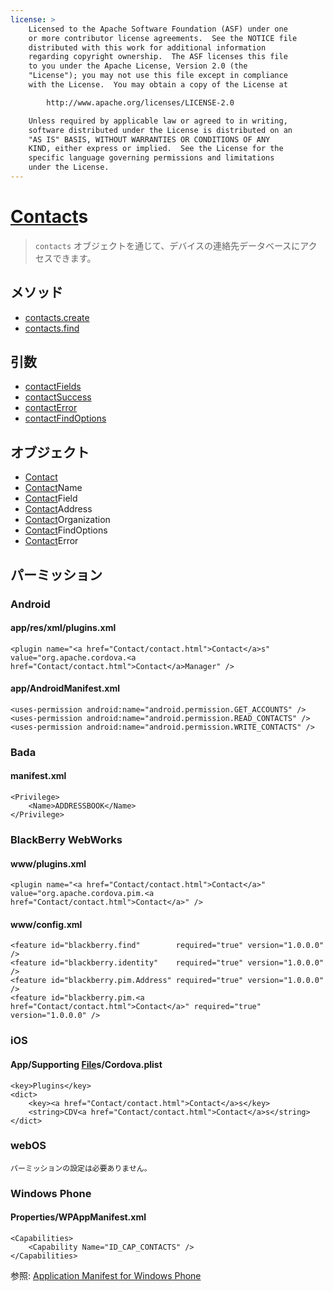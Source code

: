 ```yaml
---
license: >
    Licensed to the Apache Software Foundation (ASF) under one
    or more contributor license agreements.  See the NOTICE file
    distributed with this work for additional information
    regarding copyright ownership.  The ASF licenses this file
    to you under the Apache License, Version 2.0 (the
    "License"); you may not use this file except in compliance
    with the License.  You may obtain a copy of the License at

        http://www.apache.org/licenses/LICENSE-2.0

    Unless required by applicable law or agreed to in writing,
    software distributed under the License is distributed on an
    "AS IS" BASIS, WITHOUT WARRANTIES OR CONDITIONS OF ANY
    KIND, either express or implied.  See the License for the
    specific language governing permissions and limitations
    under the License.
---
```


<a href="Contact/contact.html">Contact</a>s
========

> `contacts` オブジェクトを通じて、デバイスの連絡先データベースにアクセスできます。

メソッド
-------

- <a href="contacts.create.html">contacts.create</a>
- <a href="contacts.find.html">contacts.find</a>

引数
---------

- <a href="parameters/contactFields.html">contactFields</a>
- <a href="parameters/contactSuccess.html">contactSuccess</a>
- <a href="parameters/contactError.html">contactError</a>
- <a href="parameters/contactFindOptions.html">contactFindOptions</a>

オブジェクト
-------

- <a href="Contact/contact.html">Contact</a>
- <a href="Contact/contact.html">Contact</a>Name
- <a href="Contact/contact.html">Contact</a>Field
- <a href="Contact/contact.html">Contact</a>Address
- <a href="Contact/contact.html">Contact</a>Organization
- <a href="Contact/contact.html">Contact</a>FindOptions
- <a href="Contact/contact.html">Contact</a>Error

パーミッション
-----------

### Android

#### app/res/xml/plugins.xml

    <plugin name="<a href="Contact/contact.html">Contact</a>s" value="org.apache.cordova.<a href="Contact/contact.html">Contact</a>Manager" />

#### app/AndroidManifest.xml

    <uses-permission android:name="android.permission.GET_ACCOUNTS" />
    <uses-permission android:name="android.permission.READ_CONTACTS" />
    <uses-permission android:name="android.permission.WRITE_CONTACTS" />

### Bada

#### manifest.xml

    <Privilege>
        <Name>ADDRESSBOOK</Name>
    </Privilege>

### BlackBerry WebWorks

#### www/plugins.xml

    <plugin name="<a href="Contact/contact.html">Contact</a>" value="org.apache.cordova.pim.<a href="Contact/contact.html">Contact</a>" />

#### www/config.xml

    <feature id="blackberry.find"        required="true" version="1.0.0.0" />
    <feature id="blackberry.identity"    required="true" version="1.0.0.0" />
    <feature id="blackberry.pim.Address" required="true" version="1.0.0.0" />
    <feature id="blackberry.pim.<a href="Contact/contact.html">Contact</a>" required="true" version="1.0.0.0" />

### iOS

#### App/Supporting <a href="../file/fileobj/fileobj.html">File</a>s/Cordova.plist

    <key>Plugins</key>
    <dict>
        <key><a href="Contact/contact.html">Contact</a>s</key>
        <string>CDV<a href="Contact/contact.html">Contact</a>s</string>
    </dict>

### webOS

    パーミッションの設定は必要ありません。

### Windows Phone

#### Properties/WPAppManifest.xml

    <Capabilities>
        <Capability Name="ID_CAP_CONTACTS" />
    </Capabilities>

参照: [Application Manifest for Windows Phone](http://msdn.microsoft.com/en-us/library/ff769509%28v=vs.92%29.aspx)
